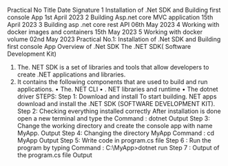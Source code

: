 Practical No Title Date Signature 1 Installation of
.Net SDK and
Building first
console App
1st April 2023
2 Building Asp.net
core MVC
application
15th April 2023
3 Building asp .net
core rest API
06th May 2023
4 Working with
docker images and
containers
15th May 2023
5 Working with
docker volume
02nd May 2023
Practical No.1:
Installation of .Net SDK and Building first console App
Overview of .Net SDK
The .NET SDK( Software Development Kit)
1. The. NET SDK is a set of libraries and tools that allow developers to create .NET applications and
libraries.
2. It contains the following components that are used to build and run applications.
• The. NET CLI
• . NET libraries and runtime
• The dotnet driver
STEPS:
Step 1: Download and install
To start building. NET apps download and install the .NET SDK (SOFTWARE DEVELOPMENT KIT).
Step 2: Checking everything installed correctly
After installation is done open a new terminal and type the
Command : dotnet
Output
Step 3: Change the working directory and create the console app with name MyApp.
Output
Step 4: Changing the directory MyApp
Command : cd MyApp
Output
Step 5: Write code in program.cs file
Step 6 : Run the program by typing
Command : C:\MyApp>dotnet run
Step 7 : Output of the program.cs file
Output
